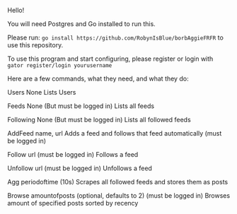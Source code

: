 Hello!

You will need Postgres and Go installed to run this.

Please run:
```go install https://github.com/RobynIsBlue/borbAggieFRFR```
to use this repository.

To use this program and start configuring, please register or login with 
```gator register/login yourusername```

Here are a few commands, what they need, and what they do:


Users
None
Lists Users

Feeds
None (But must be logged in)
Lists all feeds

Following
None (But must be logged in)
Lists all followed feeds

AddFeed
name, url
Adds a feed and follows that feed automatically (must be logged in)

Follow
url (must be logged in)
Follows a feed

Unfollow
url (must be logged in)
Unfollows a feed

Agg
periodoftime (10s)
Scrapes all followed feeds and stores them as posts

Browse
amountofposts (optional, defaults to 2) (must be logged in)
Browses amount of specified posts sorted by recency
